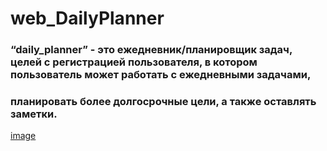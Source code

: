 # web_DailyPlanner
### “daily_planner” - это ежедневник/планировщик задач, целей с регистрацией пользователя, в котором пользователь может работать с ежедневными задачами,
### планировать более долгосрочные цели, а также оставлять заметки.

[image](https://user-images.githubusercontent.com/113624229/197840924-a2ce9de9-6312-4026-9af8-1b0025b9faaa.png)
